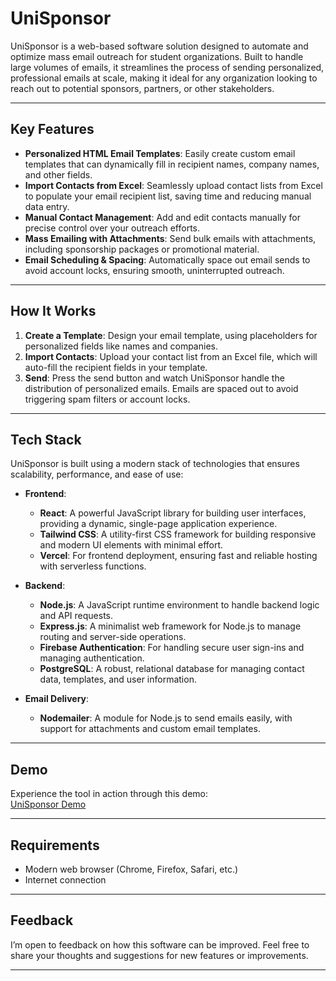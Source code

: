 # UniSponsor

UniSponsor is a web-based software solution designed to automate and optimize mass email outreach for student organizations. Built to handle large volumes of emails, it streamlines the process of sending personalized, professional emails at scale, making it ideal for any organization looking to reach out to potential sponsors, partners, or other stakeholders.

---

## Key Features

- **Personalized HTML Email Templates**: Easily create custom email templates that can dynamically fill in recipient names, company names, and other fields.
- **Import Contacts from Excel**: Seamlessly upload contact lists from Excel to populate your email recipient list, saving time and reducing manual data entry.
- **Manual Contact Management**: Add and edit contacts manually for precise control over your outreach efforts.
- **Mass Emailing with Attachments**: Send bulk emails with attachments, including sponsorship packages or promotional material.
- **Email Scheduling & Spacing**: Automatically space out email sends to avoid account locks, ensuring smooth, uninterrupted outreach.

---

## How It Works

1. **Create a Template**: Design your email template, using placeholders for personalized fields like names and companies.
2. **Import Contacts**: Upload your contact list from an Excel file, which will auto-fill the recipient fields in your template.
3. **Send**: Press the send button and watch UniSponsor handle the distribution of personalized emails. Emails are spaced out to avoid triggering spam filters or account locks.

---

## Tech Stack

UniSponsor is built using a modern stack of technologies that ensures scalability, performance, and ease of use:

- **Frontend**:  
  - **React**: A powerful JavaScript library for building user interfaces, providing a dynamic, single-page application experience.
  - **Tailwind CSS**: A utility-first CSS framework for building responsive and modern UI elements with minimal effort.
  - **Vercel**: For frontend deployment, ensuring fast and reliable hosting with serverless functions.

- **Backend**:  
  - **Node.js**: A JavaScript runtime environment to handle backend logic and API requests.
  - **Express.js**: A minimalist web framework for Node.js to manage routing and server-side operations.
  - **Firebase Authentication**: For handling secure user sign-ins and managing authentication.
  - **PostgreSQL**: A robust, relational database for managing contact data, templates, and user information.
  
- **Email Delivery**:  
  - **Nodemailer**: A module for Node.js to send emails easily, with support for attachments and custom email templates.

---

## Demo

Experience the tool in action through this demo:  
[UniSponsor Demo](https://uni-sponsor.vercel.app/)

---

## Requirements

- Modern web browser (Chrome, Firefox, Safari, etc.)
- Internet connection

---

## Feedback

I’m open to feedback on how this software can be improved. Feel free to share your thoughts and suggestions for new features or improvements.

---
